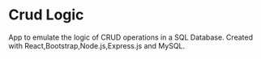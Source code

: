 # Crud Logic
App to emulate the logic of CRUD operations in a SQL Database. 
Created with React,Bootstrap,Node.js,Express.js and MySQL.
